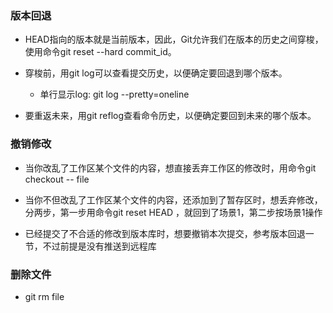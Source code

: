 ### 版本回退
* HEAD指向的版本就是当前版本，因此，Git允许我们在版本的历史之间穿梭，使用命令git reset --hard commit_id。

* 穿梭前，用git log可以查看提交历史，以便确定要回退到哪个版本。
  - 单行显示log: git log --pretty=oneline 
  
* 要重返未来，用git reflog查看命令历史，以便确定要回到未来的哪个版本。

### 撤销修改
 * 当你改乱了工作区某个文件的内容，想直接丢弃工作区的修改时，用命令git checkout -- file
 
 * 当你不但改乱了工作区某个文件的内容，还添加到了暂存区时，想丢弃修改，分两步，第一步用命令git reset HEAD <file>，就回到了场景1，第二步按场景1操作
   
 * 已经提交了不合适的修改到版本库时，想要撤销本次提交，参考版本回退一节，不过前提是没有推送到远程库

### 删除文件
 * git rm file
